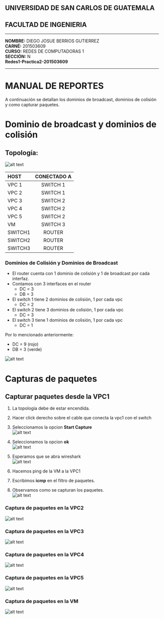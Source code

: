 ## **UNIVERSIDAD DE SAN CARLOS DE GUATEMALA**
## **FACULTAD DE INGENIERIA**

*** 
**NOMBRE:** DIEGO JOSUE BERRIOS GUTIERREZ  
**CARNÉ:** 201503609  
**CURSO:** REDES DE COMPUTADORAS 1  
**SECCIÓN:** N  
**Redes1-Practica2-201503609**
*** 

# MANUAL DE REPORTES
A continuación se detallan los dominios de broadcast, dominios de colisión y como capturar paquetes.

#  Dominio de broadcast y dominios de colisión
## Topología: 

![alt text](https://github.com/201503609/Redes1-Practica2-201503609/blob/master/src/Topologia.png "TopoLogia")

| HOST | CONECTADO A |
|:-----|:-----------:|
| VPC 1| SWITCH 1    |
| VPC 2| SWITCH 1    |
| VPC 3| SWITCH 2    |
| VPC 4| SWITCH 2    |
| VPC 5| SWITCH 2    |
| VM   | SWITCH 3    |
| SWITCH1 | ROUTER |
| SWITCH2 | ROUTER |
| SWITCH3 | ROUTER |

### Dominios de Colisión y Dominios de Broadcast
* El router cuenta con 1 dominio de colisión y 1 de broadcast por cada interfaz. 
* Contamos con 3 interfaces en el router
  * DC = 3 
  * DB = 3
* El switch 1 tiene 2 dominios de colisión, 1 por cada vpc
  * DC = 2
* El switch 2 tiene 3 dominios de colisión, 1 por cada vpc
  * DC = 3
* El switch 3 tiene 1 dominios de colisión, 1 por cada vpc
  * DC = 1

Por lo mencionado anteriormente:  
  * DC = 9 (rojo)
  * DB = 3 (verde)

![alt text](https://github.com/201503609/Redes1-Practica2-201503609/blob/master/src/DBDC.jpg "DB")
# Capturas de paquetes
 ## Capturar paquetes desde la VPC1
1. La topología debe de estar encendida.
2. Hacer click derecho sobre el cable que conecta la vpc1 con el switch
3. Seleccionamos la opcion **Start Capture**  
    ![alt text](https://github.com/201503609/Redes1-Practica2-201503609/blob/master/src/PasoCaptura1.png "Paquete1")

4. Seleccionamos la opcion **ok**  
    ![alt text](https://github.com/201503609/Redes1-Practica2-201503609/blob/master/src/PasoCaptura2.png "Paquete2")

5. Esperamos que se abra wireshark  
    ![alt text](https://github.com/201503609/Redes1-Practica2-201503609/blob/master/src/PasoCaptura3.png "Paquete3")

6. Hacemos ping de la VM a la VPC1
7. Escribimos **icmp** en el filtro de paquetes.
8. Observamos como se capturan los paquetes.  
    ![alt text](https://github.com/201503609/Redes1-Practica2-201503609/blob/master/src/Captura1.png "Captura1")

### Captura de paquetes en la VPC2
![alt text](https://github.com/201503609/Redes1-Practica2-201503609/blob/master/src/Captura2.png "Captura2")
### Captura de paquetes en la VPC3
![alt text](https://github.com/201503609/Redes1-Practica2-201503609/blob/master/src/Captura3.png "Captura3")
### Captura de paquetes en la VPC4
![alt text](https://github.com/201503609/Redes1-Practica2-201503609/blob/master/src/Captura4.png "Captura4")
### Captura de paquetes en la VPC5
![alt text](https://github.com/201503609/Redes1-Practica2-201503609/blob/master/src/Captura5.png "Captura5")
### Captura de paquetes en la VM
![alt text](https://github.com/201503609/Redes1-Practica2-201503609/blob/master/src/Captura6.png "Captura6")
